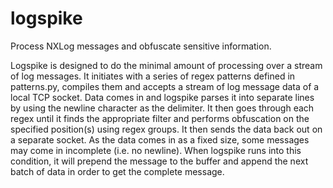 # logspike
Process NXLog messages and obfuscate sensitive information.

Logspike is designed to do the minimal amount of processing over a stream of log messages. It initiates with a series of regex patterns defined in patterns.py, compiles them and accepts a stream of log message data of a local TCP socket. Data comes in and logspike parses it into separate lines by using the newline character as the delimiter. It then goes through each regex until it finds the appropriate filter and performs obfuscation on the specified position(s) using regex groups. It then sends the data back out on a separate socket. As the data comes in as a fixed size, some messages may come in incomplete (i.e. no newline). When logspike runs into this condition, it will prepend the message to the buffer and append the next batch of data in order to get the complete message.
